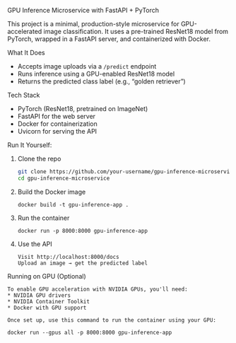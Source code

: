 GPU Inference Microservice with FastAPI + PyTorch

This project is a minimal, production-style microservice for GPU-accelerated image classification. 
It uses a pre-trained ResNet18 model from PyTorch, wrapped in a FastAPI server, and containerized with Docker.

What It Does

- Accepts image uploads via a `/predict` endpoint
- Runs inference using a GPU-enabled ResNet18 model
- Returns the predicted class label (e.g., “golden retriever”)

Tech Stack 
- PyTorch (ResNet18, pretrained on ImageNet)
- FastAPI for the web server
- Docker for containerization
- Uvicorn for serving the API


Run It Yourself:

1. Clone the repo
   ```bash
   git clone https://github.com/your-username/gpu-inference-microservice.git
   cd gpu-inference-microservice
   ```

2. Build the Docker image
   ```
   docker build -t gpu-inference-app .
   ```
3. Run the container
   ```
   docker run -p 8000:8000 gpu-inference-app
   ```
4. Use the API
   ```
   Visit http://localhost:8000/docs
   Upload an image → get the predicted label
   ```

Running on GPU (Optional) 
   ```
   To enable GPU acceleration with NVIDIA GPUs, you'll need:
   * NVIDIA GPU drivers
   * NVIDIA Container Toolkit
   * Docker with GPU support

   Once set up, use this command to run the container using your GPU:

   docker run --gpus all -p 8000:8000 gpu-inference-app
   ```

   
